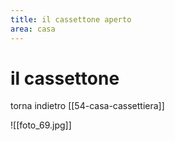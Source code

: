 ```yaml
---
title: il cassettone aperto
area: casa
---
```

# il cassettone

torna indietro [[54-casa-cassettiera]]

![[foto_69.jpg]]